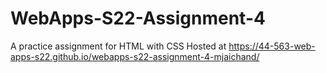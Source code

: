 # WebApps-S22-Assignment-4
A practice assignment for HTML with CSS
Hosted at https://44-563-web-apps-s22.github.io/webapps-s22-assignment-4-mjaichand/